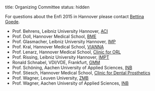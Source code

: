 title: Organizing Committee
status: hidden

For questions about the Enfi 2015 in Hannover please contact [Bettina Goede](03_enfi-2015/contact.html).


* Prof. Behrens, Leibniz University Hannover, [ACI](http://www.acb.uni-hannover.de/316.html)
* Prof. Doll, Hannover Medical School, [BME](http://vianna.de/01_workgroups/doll.html)
* Prof. Glasmacher, Leibniz University Hannover, [IMP](http://www.imp.uni-hannover.de/imp.html)
* Prof. Kral, Hannover Medical School, [VIANNA](http://vianna.de/)
* Prof. Lenarz, Hannover Medical School, [Clinic for ORL](https://www.mh-hannover.de/18057.html)
* Prof. Rissing, Leibniz University Hannover, [IMPT](http://www.impt.uni-hannover.de/)
* Ronald Schnabel, VDI/VDE, Frankfurt, [GMM](http://www.vde.com/de/fg/GMM/Seiten/GMM-Homepage.aspx)
* Prof. Schöning, Aachen University of Applied Sciences, [INB](http://www.fh-aachen.de/forschung/inb/?no_cache=1)
* Prof. Stiesch, Hannover Medical School, [Clinic for Dental Prosthetics](http://www.mh-hannover.de/index.php?id=270&L=1)
* Prof. Wagner, Leuven University, [ZMB](http://fys.kuleuven.be/zmb)
* Prof. Wagner, Aachen University of Applied Sciences, [INB](http://www.fh-aachen.de/forschung/inb/?no_cache=1)
